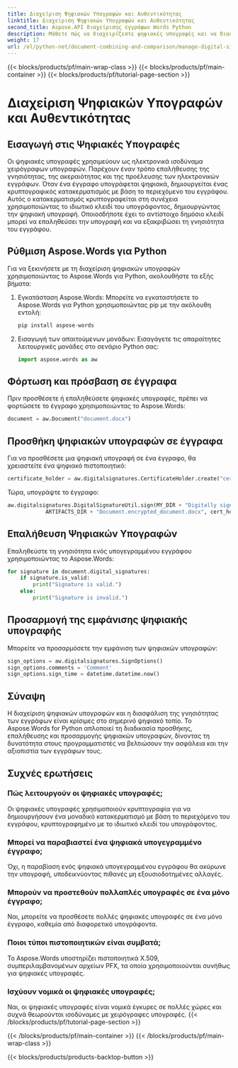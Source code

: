 ```yaml
---
title: Διαχείριση Ψηφιακών Υπογραφών και Αυθεντικότητας
linktitle: Διαχείριση Ψηφιακών Υπογραφών και Αυθεντικότητας
second_title: Aspose.API διαχείρισης εγγράφων Words Python
description: Μάθετε πώς να διαχειρίζεστε ψηφιακές υπογραφές και να διασφαλίζετε την αυθεντικότητα των εγγράφων χρησιμοποιώντας το Aspose.Words για Python. Οδηγός βήμα προς βήμα με τον πηγαίο κώδικα.
weight: 17
url: /el/python-net/document-combining-and-comparison/manage-digital-signatures/
---
```


{{< blocks/products/pf/main-wrap-class >}}
{{< blocks/products/pf/main-container >}}
{{< blocks/products/pf/tutorial-page-section >}}

# Διαχείριση Ψηφιακών Υπογραφών και Αυθεντικότητας

## Εισαγωγή στις Ψηφιακές Υπογραφές

Οι ψηφιακές υπογραφές χρησιμεύουν ως ηλεκτρονικά ισοδύναμα χειρόγραφων υπογραφών. Παρέχουν έναν τρόπο επαλήθευσης της γνησιότητας, της ακεραιότητας και της προέλευσης των ηλεκτρονικών εγγράφων. Όταν ένα έγγραφο υπογράφεται ψηφιακά, δημιουργείται ένας κρυπτογραφικός κατακερματισμός με βάση το περιεχόμενο του εγγράφου. Αυτός ο κατακερματισμός κρυπτογραφείται στη συνέχεια χρησιμοποιώντας το ιδιωτικό κλειδί του υπογράφοντος, δημιουργώντας την ψηφιακή υπογραφή. Οποιοσδήποτε έχει το αντίστοιχο δημόσιο κλειδί μπορεί να επαληθεύσει την υπογραφή και να εξακριβώσει τη γνησιότητα του εγγράφου.

## Ρύθμιση Aspose.Words για Python

Για να ξεκινήσετε με τη διαχείριση ψηφιακών υπογραφών χρησιμοποιώντας το Aspose.Words για Python, ακολουθήστε τα εξής βήματα:

1. Εγκατάσταση Aspose.Words: Μπορείτε να εγκαταστήσετε το Aspose.Words για Python χρησιμοποιώντας pip με την ακόλουθη εντολή:
   
   ```python
   pip install aspose-words
   ```

2. Εισαγωγή των απαιτούμενων μονάδων: Εισαγάγετε τις απαραίτητες λειτουργικές μονάδες στο σενάριο Python σας:
   
   ```python
   import aspose.words as aw
   ```

## Φόρτωση και πρόσβαση σε έγγραφα

Πριν προσθέσετε ή επαληθεύσετε ψηφιακές υπογραφές, πρέπει να φορτώσετε το έγγραφο χρησιμοποιώντας το Aspose.Words:

```python
document = aw.Document("document.docx")
```

## Προσθήκη ψηφιακών υπογραφών σε έγγραφα

Για να προσθέσετε μια ψηφιακή υπογραφή σε ένα έγγραφο, θα χρειαστείτε ένα ψηφιακό πιστοποιητικό:

```python
certificate_holder = aw.digitalsignatures.CertificateHolder.create("certificate.pfx", "password")
```

Τώρα, υπογράψτε το έγγραφο:

```python
aw.digitalsignatures.DigitalSignatureUtil.sign(MY_DIR + "Digitally signed.docx",
            ARTIFACTS_DIR + "Document.encrypted_document.docx", cert_holder, sign_options)
```

## Επαλήθευση Ψηφιακών Υπογραφών

Επαληθεύστε τη γνησιότητα ενός υπογεγραμμένου εγγράφου χρησιμοποιώντας το Aspose.Words:

```python
for signature in document.digital_signatures:
    if signature.is_valid:
        print("Signature is valid.")
    else:
        print("Signature is invalid.")
```

## Προσαρμογή της εμφάνισης ψηφιακής υπογραφής

Μπορείτε να προσαρμόσετε την εμφάνιση των ψηφιακών υπογραφών:

```python
sign_options = aw.digitalsignatures.SignOptions()
sign_options.comments = 'Comment'
sign_options.sign_time = datetime.datetime.now()
```

## Σύναψη

Η διαχείριση ψηφιακών υπογραφών και η διασφάλιση της γνησιότητας των εγγράφων είναι κρίσιμες στο σημερινό ψηφιακό τοπίο. Το Aspose.Words for Python απλοποιεί τη διαδικασία προσθήκης, επαλήθευσης και προσαρμογής ψηφιακών υπογραφών, δίνοντας τη δυνατότητα στους προγραμματιστές να βελτιώσουν την ασφάλεια και την αξιοπιστία των εγγράφων τους.

## Συχνές ερωτήσεις

### Πώς λειτουργούν οι ψηφιακές υπογραφές;

Οι ψηφιακές υπογραφές χρησιμοποιούν κρυπτογραφία για να δημιουργήσουν ένα μοναδικό κατακερματισμό με βάση το περιεχόμενο του εγγράφου, κρυπτογραφημένο με το ιδιωτικό κλειδί του υπογράφοντος.

### Μπορεί να παραβιαστεί ένα ψηφιακά υπογεγραμμένο έγγραφο;

Όχι, η παραβίαση ενός ψηφιακά υπογεγραμμένου εγγράφου θα ακύρωνε την υπογραφή, υποδεικνύοντας πιθανές μη εξουσιοδοτημένες αλλαγές.

### Μπορούν να προστεθούν πολλαπλές υπογραφές σε ένα μόνο έγγραφο;

Ναι, μπορείτε να προσθέσετε πολλές ψηφιακές υπογραφές σε ένα μόνο έγγραφο, καθεμία από διαφορετικό υπογράφοντα.

### Ποιοι τύποι πιστοποιητικών είναι συμβατά;

Το Aspose.Words υποστηρίζει πιστοποιητικά X.509, συμπεριλαμβανομένων αρχείων PFX, τα οποία χρησιμοποιούνται συνήθως για ψηφιακές υπογραφές.

### Ισχύουν νομικά οι ψηφιακές υπογραφές;

Ναι, οι ψηφιακές υπογραφές είναι νομικά έγκυρες σε πολλές χώρες και συχνά θεωρούνται ισοδύναμες με χειρόγραφες υπογραφές.
{{< /blocks/products/pf/tutorial-page-section >}}

{{< /blocks/products/pf/main-container >}}
{{< /blocks/products/pf/main-wrap-class >}}

{{< blocks/products/products-backtop-button >}}
